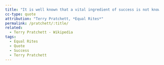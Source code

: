 ```yaml
---
title: "It is well known that a vital ingredient of success is not knowing that what you're attempting can't be done."
cc-type: quote
attribution: "Terry Pratchett, *Equal Rites*"
permalink: /pratchett/:title/
related:
  - Terry Pratchett - Wikipedia
tags:
  - Equal Rites
  - Quote
  - Success
  - Terry Pratchett
---
```


